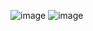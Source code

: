 ![image](https://user-images.githubusercontent.com/36649115/40900891-a6b675fe-6782-11e8-81ce-fcfa34b93079.png)
![image](https://user-images.githubusercontent.com/36649115/40900900-b31664c6-6782-11e8-99a4-e3d26d8c54bc.png)
